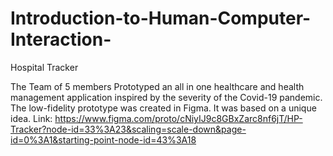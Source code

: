 # Introduction-to-Human-Computer-Interaction-

Hospital Tracker

The Team of 5 members Prototyped an all in one healthcare and health management application inspired by the severity of the Covid-19 pandemic. The low-fidelity prototype was created in Figma.
It was based on a unique idea.
Link:
https://www.figma.com/proto/cNiyIJ9c8GBxZarc8nf6jT/HP-Tracker?node-id=33%3A23&scaling=scale-down&page-id=0%3A1&starting-point-node-id=43%3A18
